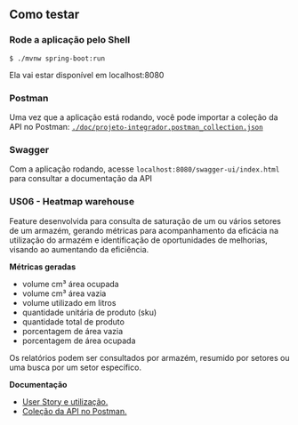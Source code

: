 ## Como testar

### Rode a aplicação pelo Shell
 ``` shell
 $ ./mvnw spring-boot:run
 ```
Ela vai estar disponível em localhost:8080

### Postman

Uma vez que a aplicação está rodando, você pode importar a coleção da API no Postman:
[`./doc/projeto-integrador.postman_collection.json`](./doc/projeto-integrador.postman_collection.json)

### Swagger

Com a aplicação rodando, acesse `localhost:8080/swagger-ui/index.html` para consultar a documentação da API

### US06 - Heatmap warehouse

Feature desenvolvida para consulta de saturação de um ou vários setores de um armazém, gerando métricas para
acompanhamento da eficácia na utilização do armazém e identificação de oportunidades de melhorias, visando ao aumentando
da eficiência.

**Métricas geradas**

- volume cm³ área ocupada
- volume cm³ área vazia
- volume utilizado em litros
- quantidade unitária de produto (sku)
- quantidade total de produto
- porcentagem de área vazia
- porcentagem de área ocupada

Os relatórios podem ser consultados por armazém, resumido por setores ou uma busca por um setor específico.

**Documentação** 

- [User Story e utilização.](./doc/requisito-06/US06-heatmap-warehouse.pdf)
- [Coleção da API no Postman.](./doc/requisito-06/projeto-integrador-us06.postman_collection.json)